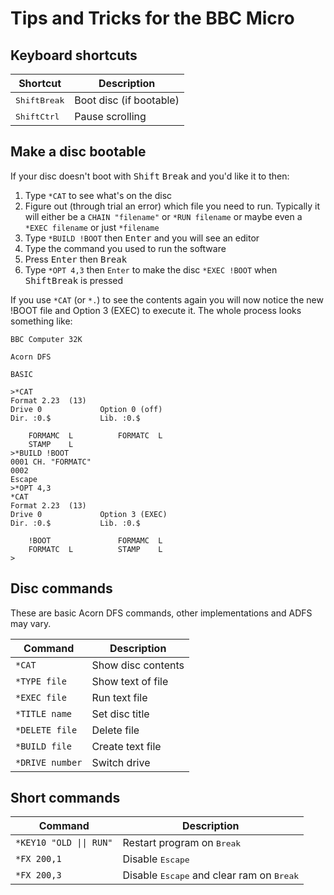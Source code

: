 # Tips and Tricks for the BBC Micro

## Keyboard shortcuts

| Shortcut | Description |
|----------|-------------|
|<kbd>Shift</kbd><kbd>Break</kdb>|Boot disc (if bootable)|
|<kbd>Shift</kbd><kbd>Ctrl</kbd>|Pause scrolling|


## Make a disc bootable
If your disc doesn't boot with <kbd>Shift</kbd> <kbd>Break</kbd> and you'd like it to then:

1. Type ``*CAT`` to see what's on the disc
2. Figure out (through trial an error) which file you need to run. Typically it will either be a ``CHAIN "filename"`` or ``*RUN filename`` or maybe even a ``*EXEC filename`` or just ``*filename``
3. Type ``*BUILD !BOOT`` then <kbd>Enter</kbd> and you will see an editor
4. Type the command you used to run the software
5. Press <kbd>Enter</kbd> then <kbd>Break</kbd>
6. Type ``*OPT 4,3`` then `Enter` to make the disc ``*EXEC !BOOT`` when <kbd>Shift</kbd><kbd>Break</kbd> is pressed

If you use ``*CAT`` (or ``*.``) to see the contents again you will now notice the new !BOOT file and Option 3 (EXEC) to execute it. The whole process looks something like:

```
BBC Computer 32K

Acorn DFS

BASIC

>*CAT
Format 2.23  (13)
Drive 0             Option 0 (off)
Dir. :0.$           Lib. :0.$

    FORMAMC  L          FORMATC  L
    STAMP    L
>*BUILD !BOOT
0001 CH. "FORMATC"
0002
Escape
>*OPT 4,3
*CAT
Format 2.23  (13)
Drive 0             Option 3 (EXEC)
Dir. :0.$           Lib. :0.$

    !BOOT               FORMAMC  L
    FORMATC  L          STAMP    L
>
```

## Disc commands
These are basic Acorn DFS commands, other implementations and ADFS may vary.

| Command           | Description        |
|-------------------|--------------------|
| ``*CAT``          | Show disc contents |
| ``*TYPE file``    | Show text of file  |
| ``*EXEC file``    | Run text file      |
| ``*TITLE name``   | Set disc title     |
| ``*DELETE file``  | Delete file        |
| ``*BUILD file``   | Create text file   |
| ``*DRIVE number`` | Switch drive       |

## Short commands

| Command | Description |
|---------|-------------|
| ``*KEY10 "OLD \|\| RUN"`` | Restart program on <kbd>Break</kbd> 
| ``*FX 200,1`` | Disable <kbd>Escape</kbd>
| ``*FX 200,3`` | Disable <kbd>Escape</kbd> and clear ram on <kbd>Break</kbd>
